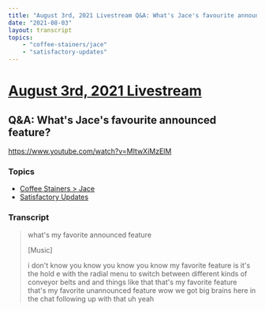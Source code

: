 ```yaml
---
title: "August 3rd, 2021 Livestream Q&A: What's Jace's favourite announced feature?"
date: "2021-08-03"
layout: transcript
topics:
    - "coffee-stainers/jace"
    - "satisfactory-updates"
---
```

# [August 3rd, 2021 Livestream](../2021-08-03.md)
## Q&A: What's Jace's favourite announced feature?
https://www.youtube.com/watch?v=MItwXiMzElM

### Topics
* [Coffee Stainers > Jace](../topics/coffee-stainers/jace.md)
* [Satisfactory Updates](../topics/satisfactory-updates.md)

### Transcript

> what's my favorite announced feature
>
> [Music]
>
> i don't know you know you know you know my favorite feature is it's the hold e with the radial menu to switch between different kinds of conveyor belts and and things like that that's my favorite feature that's my favorite unannounced feature wow we got big brains here in the chat following up with that uh yeah
